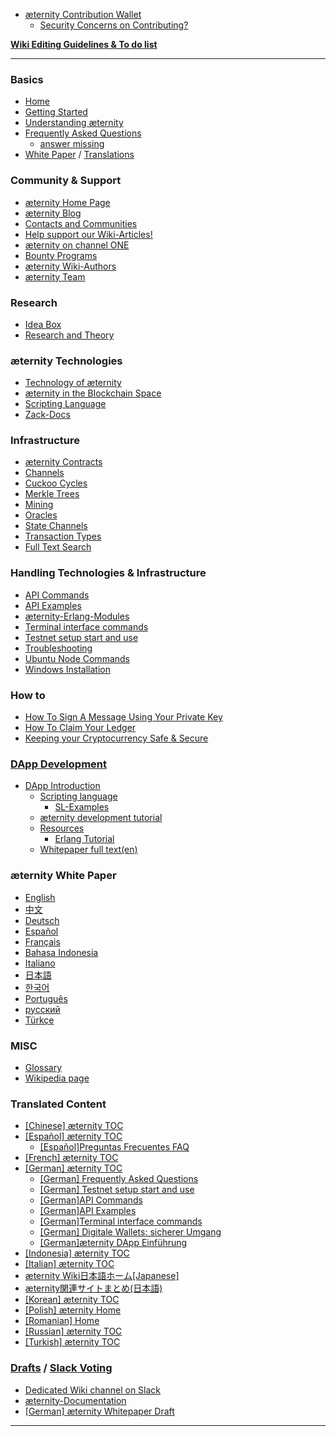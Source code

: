 * [æternity Contribution Wallet](https://wallet.aeternity.com)
   * [Security Concerns on Contributing?](Security-Concerns-on-Contributing)

[**Wiki Editing Guidelines & To do list**](Wiki-Guidelines-&-To-Do's)
***
### Basics
- [Home](https://github.com/aeternity/wiki/wiki)
- [Getting Started](Getting-Started)
- [Understanding æternity](Understanding-æternity)
- [Frequently Asked Questions](Frequently-Asked-Questions)
   - [answer missing](https://github.com/aeternity/wiki/wiki/Social-Channel:-Open-Questions)
- [White Paper](Whitepaper_English) / [Translations](æternity-Whitepaper)

### Community & Support
- [æternity Home Page](http://www.aeternity.com/)
- [æternity Blog](https://blog.aeternity.com)
- [Contacts and Communities](Contacts-and-Communities)
- [Help support our Wiki-Articles!](Need-support-for-Wiki-Articles)
- [æternity on channel ONE](æternity-on-channel-ONE)
- [Bounty Programs](Bounty)
- [æternity Wiki-Authors](æternity-wiki-authors)
- [æternity Team](æternity-Team)

### Research
- [Idea Box](Idea-Box)
- [Research and Theory](Research-and-Theory)

### æternity Technologies
- [Technology of æternity](æternity-Technology)
- [æternity in the Blockchain Space](æternity-in-the-blockchain-space)
- [Scripting Language](https://github.com/BumblebeeBat/chalang/tree/master/docs)
- [Zack-Docs](https://github.com/aeternity/testnet/tree/master/docs)


### Infrastructure
- [æternity Contracts](æternity-Contracts)
- [Channels](Channels)
- [Cuckoo Cycles](Cuckoo-Cycles)
- [Merkle Trees](Merkle-Trees)
- [Mining](Mining)
- [Oracles](Oracles)
- [State Channels](State-Channels)
- [Transaction Types](Transaction-Types)
- [Full Text Search](https://github.com/aeternity/wiki/search?o=desc&type=Wikis)

### Handling Technologies & Infrastructure
- [API Commands](API-Commands)
- [API Examples](Api-Examples)
- [æternity-Erlang-Modules](æternity-Erlang-Modules)
- [Terminal interface commands](Terminal-interface-commands)
- [Testnet setup start and use](testnet-setup-start-and-use)
- [Troubleshooting](Troubleshooting)
- [Ubuntu Node Commands](Ubuntu-Node-Commands)
- [Windows Installation](Installing-on-Windows-%28work-in-progress%2C-help-wanted%29)

### How to
- [How To Sign A Message Using Your Private Key](How-to-sign-a-message-with-a-private-key%3F)
- [How To Claim Your Ledger](Claiming-Your-Ledger-Nano-S)
- [Keeping your Cryptocurrency Safe & Secure](Keeping-your-Cryptocurrency--Safe-%26-Secure)


### [DApp Development](æternity-DApp-Development)
- [DApp Introduction](æternity-DApp-Introduction)
   - [Scripting language](æternity-Scripting-Language)
     - [SL-Examples](æternity-Scripting-Language-Examples)
   - [æternity development tutorial](æternity-development-tutorial)
   - [Resources](æternity-DApp-Developer-Resources)
     - [Erlang Tutorial](https://www.tutorialspoint.com/erlang/)
   - [Whitepaper full text(en)](Whitepaper-dev-full-text)

### æternity White Paper
- [English](Whitepaper_English)
- [中文](Whitepaper_Chinese)
- [Deutsch](Whitepaper_Deutsch)
- [Español](Whitepaper_Español)
- [Français](Whitepaper_French)
- [Bahasa Indonesia](Whitepaper_Indonesia)
- [Italiano](Whitepaper_Italian)
- [日本語](Whitepaper_Japanese)
- [한국어](Whitepaper_korean-(%ED%95%9C%EA%B5%AD%EC%96%B4))
- [Português](Whitepaper-Português)
- [русский](Whitepaper_Russian)
- [Türkçe](Whitepaper_Turkish)

### MISC
- [Glossary](Glossary)
- [Wikipedia page](https://en.wikipedia.org/wiki/AEternity)

### Translated Content
- [[Chinese] æternity TOC]([Chinese]-æternity-TOC)
- [[Español] æternity TOC]([Español]-æternity-TOC)
  - [[Español]Preguntas Frecuentes FAQ]([Español]-Preguntas-Frecuentes---FAQ)
- [[French] æternity TOC]([French]-æternity-TOC)
- [[German] æternity TOC]([German]-æternity-TOC)
   - [[German] Frequently Asked Questions]([German]-Frequently-Asked-Questions)
   - [[German] Testnet setup start and use]([German]-Testnet-setup-start-and-use)
   - [[German]API Commands]([German]API-Commands)
   - [[German]API Examples]([German]Api-Examples)
   - [[German]Terminal interface commands]([German]Terminal-interface-commands)
   - [[German] Digitale Wallets: sicherer Umgang]([German]-Digitale-Wallets-sicherer-Umgang-und-Aufbewahrung)
   - [[German]æternity DApp Einführung]([German]-æternity-DApp-Introduction)
- [[Indonesia] æternity TOC]([Indonesia]-æternity-TOC)
- [[Italian] æternity TOC]([Italian]-æternity-TOC)
- [æternity Wiki日本語ホーム[Japanese]](æternity-Wiki%E6%97%A5%E6%9C%AC%E8%AA%9E%E3%83%9B%E3%83%BC%E3%83%A0[Japanese])
- [æternity関連サイトまとめ(日本語)](æternity%E9%96%A2%E9%80%A3%E3%82%B5%E3%82%A4%E3%83%88%E3%81%BE%E3%81%A8%E3%82%81(%E6%97%A5%E6%9C%AC%E8%AA%9E))
- [[Korean] æternity TOC]([Korean]-æternity-TOC)
- [[Polish] æternity Home]([Polish]-æternity-Home)
- [[Romanian] Home]([Romanian]-Home)
- [[Russian] æternity TOC]([Russian]-æternity-TOC)
- [[Turkish] æternity TOC]([Turkish]-æternity-TOC)

### [Drafts](æternity-wiki-draft-documents) / [Slack Voting](https://aeternity.slack.com/archives/C59BALQCE/p1495699809433243)
- [Dedicated Wiki channel on Slack](https://pacific-beach-20900.herokuapp.com/)
- [æternity-Documentation](æternity-Documentation)
- [[German] æternity Whitepaper Draft]([German]-æternity-Whitepaper-Draft)
***